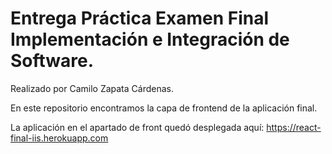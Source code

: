 # Entrega Práctica Examen Final Implementación e Integración de Software.

Realizado por Camilo Zapata Cárdenas.

En este repositorio encontramos la capa de frontend de la aplicación final.

La aplicación en el apartado de front quedó desplegada aquí: https://react-final-iis.herokuapp.com
